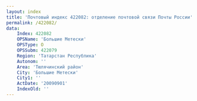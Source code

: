 ```yaml
---
layout: index
title: 'Почтовый индекс 422082: отделение почтовой связи Почты России'
permalink: /422082/
data:
    Index: 422082
    OPSName: 'Большие Метески'
    OPSType: О
    OPSSubm: 422079
    Region: 'Татарстан Республика'
    Autonom: ''
    Area: 'Тюлячинский район'
    City: 'Большие Метески'
    City1: ''
    ActDate: '20090901'
    IndexOld: ''
---
```

